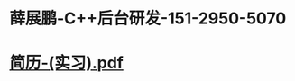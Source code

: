 # 薛展鹏-C++后台研发-151-2950-5070 
# [简历-(实习).pdf](https://github.com/K-create-xue/K-create-xue.github.io/files/7217252/review_.-.-._20210923193709.pdf)

[](https://user-images.githubusercontent.com/76169472/134500001-9af9dfc0-acd9-453b-ae14-5206cd1104aa.jpg)


 
